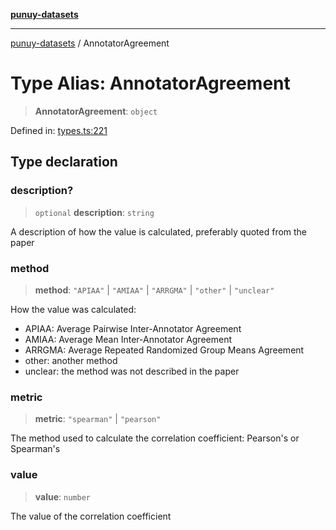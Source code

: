 [**punuy-datasets**](../README.md)

***

[punuy-datasets](../README.md) / AnnotatorAgreement

# Type Alias: AnnotatorAgreement

> **AnnotatorAgreement**: `object`

Defined in: [types.ts:221](https://github.com/andrefs/punuy-datasets/blob/591a8407246ef03682f112f110fef03ef9124e08/src/lib/types.ts#L221)

## Type declaration

### description?

> `optional` **description**: `string`

A description of how the value is calculated, preferably quoted from the paper

### method

> **method**: `"APIAA"` \| `"AMIAA"` \| `"ARRGMA"` \| `"other"` \| `"unclear"`

How the value was calculated:
- APIAA: Average Pairwise Inter-Annotator Agreement
- AMIAA: Average Mean Inter-Annotator Agreement
- ARRGMA: Average Repeated Randomized Group Means Agreement
- other: another method
- unclear: the method was not described in the paper

### metric

> **metric**: `"spearman"` \| `"pearson"`

The method used to calculate the correlation coefficient: Pearson's or Spearman's

### value

> **value**: `number`

The value of the correlation coefficient
